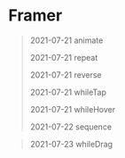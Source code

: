 # Framer

>2021-07-21 animate
>
>2021-07-21 repeat
>
>2021-07-21 reverse
>
>2021-07-21 whileTap
>
>2021-07-21 whileHover
>
>2021-07-22 sequence

>2021-07-23 whileDrag
